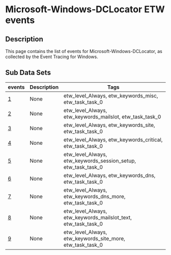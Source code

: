# Microsoft-Windows-DCLocator ETW events

## Description
This page contains the list of events for Microsoft-Windows-DCLocator, as collected by the Event Tracing for Windows.

## Sub Data Sets
|events|Description|Tags|
|---|---|---|
|[1](events/event-1.md)|None|etw_level_Always, etw_keywords_misc, etw_task_task_0|
|[2](events/event-2.md)|None|etw_level_Always, etw_keywords_mailslot, etw_task_task_0|
|[3](events/event-3.md)|None|etw_level_Always, etw_keywords_site, etw_task_task_0|
|[4](events/event-4.md)|None|etw_level_Always, etw_keywords_critical, etw_task_task_0|
|[5](events/event-5.md)|None|etw_level_Always, etw_keywords_session_setup, etw_task_task_0|
|[6](events/event-6.md)|None|etw_level_Always, etw_keywords_dns, etw_task_task_0|
|[7](events/event-7.md)|None|etw_level_Always, etw_keywords_dns_more, etw_task_task_0|
|[8](events/event-8.md)|None|etw_level_Always, etw_keywords_mailslot_text, etw_task_task_0|
|[9](events/event-9.md)|None|etw_level_Always, etw_keywords_site_more, etw_task_task_0|
